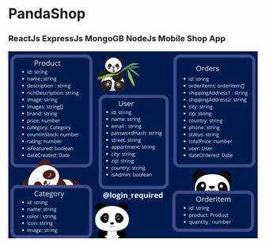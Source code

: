 # PandaShop

### ReactJs ExpressJs MongoGB NodeJs Mobile Shop App


![alt text](https://github.com/daniel10027/PandaShop/blob/main/database.png?raw=true)
